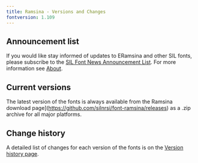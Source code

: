 ```yaml
---
title: Ramsina - Versions and Changes
fontversion: 1.109
---
```


## Announcement list

If you would like stay informed of updates to ERamsina and other SIL fonts, please subscribe to the [SIL Font News Announcement List](https://groups.google.com/a/groups.sil.org/forum/#!forum/sil-font-news). For more information see [About](about.md).

## Current versions

The latest version of the fonts is always available from the Ramsina download page](https://github.com/silnrsi/font-ramsina/releases) as a .zip archive for all major platforms.

## Change history

A detailed list of changes for each version of the fonts is on the [Version history page](history.md).
